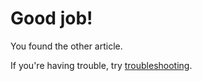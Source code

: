 # Good job!

You found the other article.

If you're having trouble, try [troubleshooting](/help/troubleshooting).
